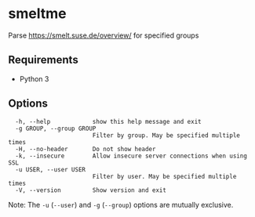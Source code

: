 # smeltme

Parse https://smelt.suse.de/overview/ for specified groups

## Requirements

- Python 3

## Options

```
  -h, --help            show this help message and exit
  -g GROUP, --group GROUP
                        Filter by group. May be specified multiple times
  -H, --no-header       Do not show header
  -k, --insecure        Allow insecure server connections when using SSL
  -u USER, --user USER
                        Filter by user. May be specified multiple times
  -V, --version         Show version and exit
```

Note: The `-u` (`--user`) and `-g` (`--group`) options are mutually exclusive.
